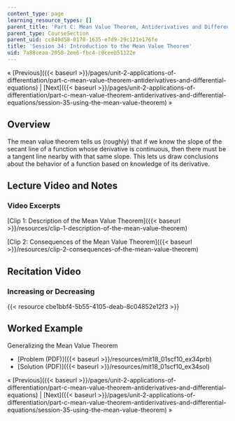 ```yaml
---
content_type: page
learning_resource_types: []
parent_title: 'Part C: Mean Value Theorem, Antiderivatives and Differential Equations'
parent_type: CourseSection
parent_uid: cc849d58-0178-1635-e7d9-29c121e176fe
title: 'Session 34: Introduction to the Mean Value Theorem'
uid: 7a88ceaa-2050-2ee6-fbc4-c0ceeb51122e
---
```


« [Previous]({{< baseurl >}}/pages/unit-2-applications-of-differentiation/part-c-mean-value-theorem-antiderivatives-and-differential-equations) | [Next]({{< baseurl >}}/pages/unit-2-applications-of-differentiation/part-c-mean-value-theorem-antiderivatives-and-differential-equations/session-35-using-the-mean-value-theorem) »

Overview
--------

The mean value theorem tells us (roughly) that if we know the slope of the secant line of a function whose derivative is continuous, then there must be a tangent line nearby with that same slope. This lets us draw conclusions about the behavior of a function based on knowledge of its derivative.

Lecture Video and Notes
-----------------------

### Video Excerpts

[Clip 1: Description of the Mean Value Theorem]({{< baseurl >}}/resources/clip-1-description-of-the-mean-value-theorem)

[Clip 2: Consequences of the Mean Value Theorem]({{< baseurl >}}/resources/clip-2-consequences-of-the-mean-value-theorem)

Recitation Video
----------------

### Increasing or Decreasing

{{< resource cbe1bbf4-5b55-4105-deab-8c04852e12f3 >}}

Worked Example
--------------

Generalizing the Mean Value Theorem

*   [Problem (PDF)]({{< baseurl >}}/resources/mit18_01scf10_ex34prb)
*   [Solution (PDF)]({{< baseurl >}}/resources/mit18_01scf10_ex34sol)

« [Previous]({{< baseurl >}}/pages/unit-2-applications-of-differentiation/part-c-mean-value-theorem-antiderivatives-and-differential-equations) | [Next]({{< baseurl >}}/pages/unit-2-applications-of-differentiation/part-c-mean-value-theorem-antiderivatives-and-differential-equations/session-35-using-the-mean-value-theorem) »